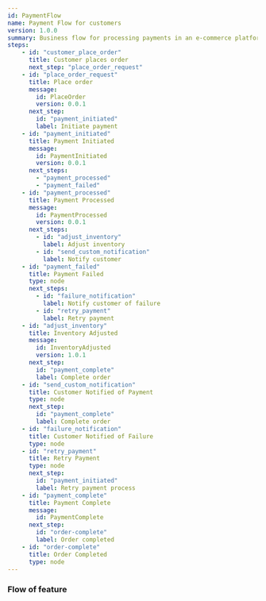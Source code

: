 ```yaml
---
id: PaymentFlow
name: Payment Flow for customers
version: 1.0.0
summary: Business flow for processing payments in an e-commerce platform
steps:
    - id: "customer_place_order"
      title: Customer places order
      next_step: "place_order_request"
    - id: "place_order_request"
      title: Place order
      message:
        id: PlaceOrder
        version: 0.0.1
      next_step:
        id: "payment_initiated"
        label: Initiate payment
    - id: "payment_initiated"
      title: Payment Initiated
      message:
        id: PaymentInitiated
        version: 0.0.1
      next_steps:
        - "payment_processed"
        - "payment_failed"
    - id: "payment_processed"
      title: Payment Processed
      message:
        id: PaymentProcessed
        version: 0.0.1
      next_steps:
        - id: "adjust_inventory"
          label: Adjust inventory
        - id: "send_custom_notification"
          label: Notify customer
    - id: "payment_failed"
      title: Payment Failed
      type: node
      next_steps:
        - id: "failure_notification"
          label: Notify customer of failure
        - id: "retry_payment"
          label: Retry payment
    - id: "adjust_inventory"
      title: Inventory Adjusted
      message:
        id: InventoryAdjusted
        version: 1.0.1
      next_step:
        id: "payment_complete"
        label: Complete order
    - id: "send_custom_notification"
      title: Customer Notified of Payment
      type: node
      next_step:
        id: "payment_complete"
        label: Complete order
    - id: "failure_notification"
      title: Customer Notified of Failure
      type: node
    - id: "retry_payment"
      title: Retry Payment
      type: node
      next_step:
        id: "payment_initiated"
        label: Retry payment process
    - id: "payment_complete"
      title: Payment Complete
      message:
        id: PaymentComplete
      next_step:
        id: "order-complete"
        label: Order completed
    - id: "order-complete"
      title: Order Completed
      type: node
---
```


### Flow of feature
<NodeGraph/>